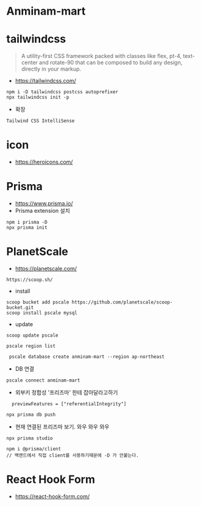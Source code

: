 # Anminam-mart

# tailwindcss

> A utility-first CSS framework packed with classes like flex, pt-4, text-center and rotate-90 that can be composed to build any design, directly in your markup.

- https://tailwindcss.com/

```
npm i -D tailwindcss postcss autoprefixer
npx tailwindcss init -p
```

- 확장

```
Tailwind CSS IntelliSense
```

# icon

- https://heroicons.com/

# Prisma

- https://www.prisma.io/
- Prisma extension 설치

```
npm i prisma -D
npx prisma init
```

# PlanetScale

- https://planetscale.com/

```
https://scoop.sh/
```

- install

```
scoop bucket add pscale https://github.com/planetscale/scoop-bucket.git
scoop install pscale mysql

```

- update

```
scoop update pscale
```

```
pscale region list
```

```
 pscale database create anminam-mart --region ap-northeast
```

- DB 연결

```
pscale connect anminam-mart
```

- 외부키 정합성 '프리즈마' 한테 잡아달라고하기

```
  previewFeatures = ["referentialIntegrity"]

```

```
npx prisma db push
```

- 현재 연결된 프리즈마 보기. 와우 와우 와우

```
npx prisma studio
```

```
npm i @prisma/client
// 백엔드에서 직접 client를 사용하기때문에 -D 가 안붙는다.

```

# React Hook Form

- https://react-hook-form.com/
